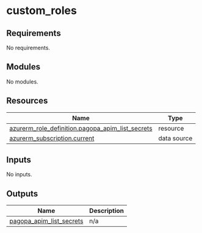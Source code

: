 # custom_roles

<!-- BEGIN_TF_DOCS -->
## Requirements

No requirements.

## Modules

No modules.

## Resources

| Name | Type |
|------|------|
| [azurerm_role_definition.pagopa_apim_list_secrets](https://registry.terraform.io/providers/hashicorp/azurerm/latest/docs/resources/role_definition) | resource |
| [azurerm_subscription.current](https://registry.terraform.io/providers/hashicorp/azurerm/latest/docs/data-sources/subscription) | data source |

## Inputs

No inputs.

## Outputs

| Name | Description |
|------|-------------|
| <a name="output_pagopa_apim_list_secrets"></a> [pagopa\_apim\_list\_secrets](#output\_pagopa\_apim\_list\_secrets) | n/a |
<!-- END_TF_DOCS -->
